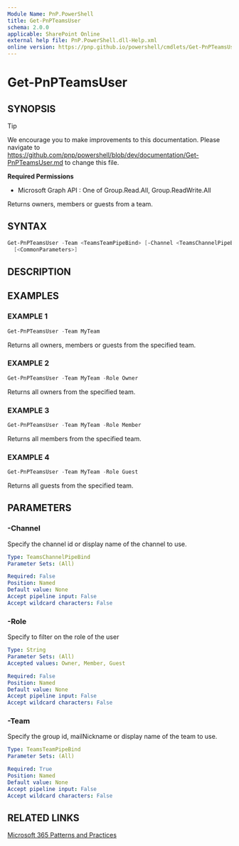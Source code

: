 ```yaml
---
Module Name: PnP.PowerShell
title: Get-PnPTeamsUser
schema: 2.0.0
applicable: SharePoint Online
external help file: PnP.PowerShell.dll-Help.xml
online version: https://pnp.github.io/powershell/cmdlets/Get-PnPTeamsUser.html
---
```

 
# Get-PnPTeamsUser

## SYNOPSIS

> [!TIP]
> We encourage you to make improvements to this documentation. Please navigate to https://github.com/pnp/powershell/blob/dev/documentation/Get-PnPTeamsUser.md to change this file.


**Required Permissions**

  * Microsoft Graph API : One of Group.Read.All, Group.ReadWrite.All

Returns owners, members or guests from a team.

## SYNTAX

```powershell
Get-PnPTeamsUser -Team <TeamsTeamPipeBind> [-Channel <TeamsChannelPipeBind>] [-Role <String>]
  [<CommonParameters>]
```

## DESCRIPTION

## EXAMPLES

### EXAMPLE 1
```powershell
Get-PnPTeamsUser -Team MyTeam
```

Returns all owners, members or guests from the specified team.

### EXAMPLE 2
```powershell
Get-PnPTeamsUser -Team MyTeam -Role Owner
```

Returns all owners from the specified team.

### EXAMPLE 3
```powershell
Get-PnPTeamsUser -Team MyTeam -Role Member
```

Returns all members from the specified team.

### EXAMPLE 4
```powershell
Get-PnPTeamsUser -Team MyTeam -Role Guest
```

Returns all guests from the specified team.

## PARAMETERS

### -Channel
Specify the channel id or display name of the channel to use.

```yaml
Type: TeamsChannelPipeBind
Parameter Sets: (All)

Required: False
Position: Named
Default value: None
Accept pipeline input: False
Accept wildcard characters: False
```

### -Role
Specify to filter on the role of the user

```yaml
Type: String
Parameter Sets: (All)
Accepted values: Owner, Member, Guest

Required: False
Position: Named
Default value: None
Accept pipeline input: False
Accept wildcard characters: False
```

### -Team
Specify the group id, mailNickname or display name of the team to use.

```yaml
Type: TeamsTeamPipeBind
Parameter Sets: (All)

Required: True
Position: Named
Default value: None
Accept pipeline input: False
Accept wildcard characters: False
```

## RELATED LINKS

[Microsoft 365 Patterns and Practices](https://aka.ms/m365pnp)

